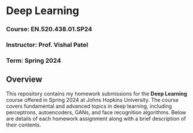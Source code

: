 # Deep Learning

### Course: EN.520.438.01.SP24  
### Instructor: Prof. Vishal Patel  
### Term: Spring 2024

## Overview

This repository contains my homework submissions for the **Deep Learning** course offered in Spring 2024 at Johns Hopkins University. The course covers fundamental and advanced topics in deep learning, including perceptrons, autoencoders, GANs, and face recognition algorithms. Below are details of each homework assignment along with a brief description of their contents.


